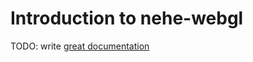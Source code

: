 # Introduction to nehe-webgl

TODO: write [great documentation](http://jacobian.org/writing/great-documentation/what-to-write/)
